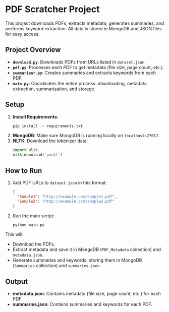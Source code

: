 # PDF Scratcher Project

This project downloads PDFs, extracts metadata, generates summaries, and performs keyword extraction. All data is stored in MongoDB and JSON files for easy access.

## Project Overview

- **`download.py`**: Downloads PDFs from URLs listed in `dataset.json`.
- **`pdf.py`**: Processes each PDF to get metadata (file size, page count, etc.).
- **`summarizer.py`**: Creates summaries and extracts keywords from each PDF.
- **`main.py`**: Coordinates the entire process: downloading, metadata extraction, summarization, and storage.

## Setup

1. **Install Requirements**:
   ```bash
   pip install -r requirements.txt
   ```
2. **MongoDB**: Make sure MongoDB is running locally on `localhost:27017`.
3. **NLTK**: Download the tokenizer data:
   ```python
   import nltk
   nltk.download('punkt')
   ```

## How to Run

1. Add PDF URLs to `dataset.json` in this format:
   ```json
   {
     "Sample1": "http://example.com/sample1.pdf",
     "Sample2": "http://example.com/sample2.pdf"
   }
   ```
2. Run the main script:
   ```bash
   python main.py
   ```

This will:
- Download the PDFs.
- Extract metadata and save it in MongoDB (`PDF_Metadata` collection) and `metadata.json`.
- Generate summaries and keywords, storing them in MongoDB (`Summaries` collection) and `summaries.json`.

## Output

- **metadata.json**: Contains metadata (file size, page count, etc.) for each PDF.
- **summaries.json**: Contains summaries and keywords for each PDF.

